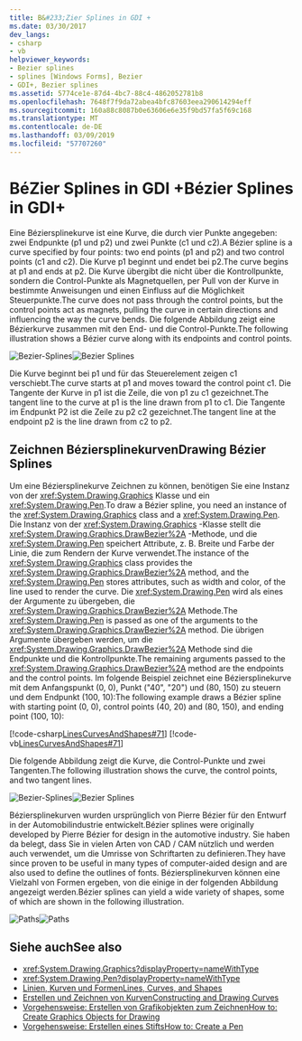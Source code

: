 ```yaml
---
title: B&#233;Zier Splines in GDI +
ms.date: 03/30/2017
dev_langs:
- csharp
- vb
helpviewer_keywords:
- Bezier splines
- splines [Windows Forms], Bezier
- GDI+, Bezier splines
ms.assetid: 5774ce1e-87d4-4bc7-88c4-4862052781b8
ms.openlocfilehash: 7648f7f9da72abea4bfc87603eea290614294eff
ms.sourcegitcommit: 160a88c8087b0e63606e6e35f9bd57fa5f69c168
ms.translationtype: MT
ms.contentlocale: de-DE
ms.lasthandoff: 03/09/2019
ms.locfileid: "57707260"
---
```

# <a name="b233zier-splines-in-gdi"></a><span data-ttu-id="254c1-102">B&#233;Zier Splines in GDI +</span><span class="sxs-lookup"><span data-stu-id="254c1-102">B&#233;zier Splines in GDI+</span></span>
<span data-ttu-id="254c1-103">Eine Béziersplinekurve ist eine Kurve, die durch vier Punkte angegeben: zwei Endpunkte (p1 und p2) und zwei Punkte (c1 und c2).</span><span class="sxs-lookup"><span data-stu-id="254c1-103">A Bézier spline is a curve specified by four points: two end points (p1 and p2) and two control points (c1 and c2).</span></span> <span data-ttu-id="254c1-104">Die Kurve p1 beginnt und endet bei p2.</span><span class="sxs-lookup"><span data-stu-id="254c1-104">The curve begins at p1 and ends at p2.</span></span> <span data-ttu-id="254c1-105">Die Kurve übergibt die nicht über die Kontrollpunkte, sondern die Control-Punkte als Magnetquellen, per Pull von der Kurve in bestimmte Anweisungen und einen Einfluss auf die Möglichkeit Steuerpunkte.</span><span class="sxs-lookup"><span data-stu-id="254c1-105">The curve does not pass through the control points, but the control points act as magnets, pulling the curve in certain directions and influencing the way the curve bends.</span></span> <span data-ttu-id="254c1-106">Die folgende Abbildung zeigt eine Bézierkurve zusammen mit den End- und die Control-Punkte.</span><span class="sxs-lookup"><span data-stu-id="254c1-106">The following illustration shows a Bézier curve along with its endpoints and control points.</span></span>  
  
 <span data-ttu-id="254c1-107">![Bezier-Splines](./media/aboutgdip02-art11a.gif "Aboutgdip02_art11a")</span><span class="sxs-lookup"><span data-stu-id="254c1-107">![Bezier Splines](./media/aboutgdip02-art11a.gif "Aboutgdip02_art11a")</span></span>  
  
 <span data-ttu-id="254c1-108">Die Kurve beginnt bei p1 und für das Steuerelement zeigen c1 verschiebt.</span><span class="sxs-lookup"><span data-stu-id="254c1-108">The curve starts at p1 and moves toward the control point c1.</span></span> <span data-ttu-id="254c1-109">Die Tangente der Kurve in p1 ist die Zeile, die von p1 zu c1 gezeichnet.</span><span class="sxs-lookup"><span data-stu-id="254c1-109">The tangent line to the curve at p1 is the line drawn from p1 to c1.</span></span> <span data-ttu-id="254c1-110">Die Tangente im Endpunkt P2 ist die Zeile zu p2 c2 gezeichnet.</span><span class="sxs-lookup"><span data-stu-id="254c1-110">The tangent line at the endpoint p2 is the line drawn from c2 to p2.</span></span>  
  
## <a name="drawing-bzier-splines"></a><span data-ttu-id="254c1-111">Zeichnen Béziersplinekurven</span><span class="sxs-lookup"><span data-stu-id="254c1-111">Drawing Bézier Splines</span></span>  
 <span data-ttu-id="254c1-112">Um eine Béziersplinekurve Zeichnen zu können, benötigen Sie eine Instanz von der <xref:System.Drawing.Graphics> Klasse und ein <xref:System.Drawing.Pen>.</span><span class="sxs-lookup"><span data-stu-id="254c1-112">To draw a Bézier spline, you need an instance of the <xref:System.Drawing.Graphics> class and a <xref:System.Drawing.Pen>.</span></span> <span data-ttu-id="254c1-113">Die Instanz von der <xref:System.Drawing.Graphics> -Klasse stellt die <xref:System.Drawing.Graphics.DrawBezier%2A> -Methode, und die <xref:System.Drawing.Pen> speichert Attribute, z. B. Breite und Farbe der Linie, die zum Rendern der Kurve verwendet.</span><span class="sxs-lookup"><span data-stu-id="254c1-113">The instance of the <xref:System.Drawing.Graphics> class provides the <xref:System.Drawing.Graphics.DrawBezier%2A> method, and the <xref:System.Drawing.Pen> stores attributes, such as width and color, of the line used to render the curve.</span></span> <span data-ttu-id="254c1-114">Die <xref:System.Drawing.Pen> wird als eines der Argumente zu übergeben, die <xref:System.Drawing.Graphics.DrawBezier%2A> Methode.</span><span class="sxs-lookup"><span data-stu-id="254c1-114">The <xref:System.Drawing.Pen> is passed as one of the arguments to the <xref:System.Drawing.Graphics.DrawBezier%2A> method.</span></span> <span data-ttu-id="254c1-115">Die übrigen Argumente übergeben werden, um die <xref:System.Drawing.Graphics.DrawBezier%2A> Methode sind die Endpunkte und die Kontrollpunkte.</span><span class="sxs-lookup"><span data-stu-id="254c1-115">The remaining arguments passed to the <xref:System.Drawing.Graphics.DrawBezier%2A> method are the endpoints and the control points.</span></span> <span data-ttu-id="254c1-116">Im folgende Beispiel zeichnet eine Béziersplinekurve mit dem Anfangspunkt (0, 0), Punkt ("40", "20") und (80, 150) zu steuern und dem Endpunkt (100, 10):</span><span class="sxs-lookup"><span data-stu-id="254c1-116">The following example draws a Bézier spline with starting point (0, 0), control points (40, 20) and (80, 150), and ending point (100, 10):</span></span>  
  
 [!code-csharp[LinesCurvesAndShapes#71](~/samples/snippets/csharp/VS_Snippets_Winforms/LinesCurvesAndShapes/CS/Class1.cs#71)]
 [!code-vb[LinesCurvesAndShapes#71](~/samples/snippets/visualbasic/VS_Snippets_Winforms/LinesCurvesAndShapes/VB/Class1.vb#71)]  
  
 <span data-ttu-id="254c1-117">Die folgende Abbildung zeigt die Kurve, die Control-Punkte und zwei Tangenten.</span><span class="sxs-lookup"><span data-stu-id="254c1-117">The following illustration shows the curve, the control points, and two tangent lines.</span></span>  
  
 <span data-ttu-id="254c1-118">![Bezier-Splines](./media/aboutgdip02-art12.gif "Aboutgdip02_art12")</span><span class="sxs-lookup"><span data-stu-id="254c1-118">![Bezier Splines](./media/aboutgdip02-art12.gif "Aboutgdip02_art12")</span></span>  
  
 <span data-ttu-id="254c1-119">Béziersplinekurven wurden ursprünglich von Pierre Bézier für den Entwurf in der Automobilindustrie entwickelt.</span><span class="sxs-lookup"><span data-stu-id="254c1-119">Bézier splines were originally developed by Pierre Bézier for design in the automotive industry.</span></span> <span data-ttu-id="254c1-120">Sie haben da belegt, dass Sie in vielen Arten von CAD / CAM nützlich und werden auch verwendet, um die Umrisse von Schriftarten zu definieren.</span><span class="sxs-lookup"><span data-stu-id="254c1-120">They have since proven to be useful in many types of computer-aided design and are also used to define the outlines of fonts.</span></span> <span data-ttu-id="254c1-121">Béziersplinekurven können eine Vielzahl von Formen ergeben, von die einige in der folgenden Abbildung angezeigt werden.</span><span class="sxs-lookup"><span data-stu-id="254c1-121">Bézier splines can yield a wide variety of shapes, some of which are shown in the following illustration.</span></span>  
  
 <span data-ttu-id="254c1-122">![Paths](./media/aboutgdip02-art13.gif "Aboutgdip02_art13")</span><span class="sxs-lookup"><span data-stu-id="254c1-122">![Paths](./media/aboutgdip02-art13.gif "Aboutgdip02_art13")</span></span>  
  
## <a name="see-also"></a><span data-ttu-id="254c1-123">Siehe auch</span><span class="sxs-lookup"><span data-stu-id="254c1-123">See also</span></span>
- <xref:System.Drawing.Graphics?displayProperty=nameWithType>
- <xref:System.Drawing.Pen?displayProperty=nameWithType>
- [<span data-ttu-id="254c1-124">Linien, Kurven und Formen</span><span class="sxs-lookup"><span data-stu-id="254c1-124">Lines, Curves, and Shapes</span></span>](lines-curves-and-shapes.md)
- [<span data-ttu-id="254c1-125">Erstellen und Zeichnen von Kurven</span><span class="sxs-lookup"><span data-stu-id="254c1-125">Constructing and Drawing Curves</span></span>](constructing-and-drawing-curves.md)
- [<span data-ttu-id="254c1-126">Vorgehensweise: Erstellen von Grafikobjekten zum Zeichnen</span><span class="sxs-lookup"><span data-stu-id="254c1-126">How to: Create Graphics Objects for Drawing</span></span>](how-to-create-graphics-objects-for-drawing.md)
- [<span data-ttu-id="254c1-127">Vorgehensweise: Erstellen eines Stifts</span><span class="sxs-lookup"><span data-stu-id="254c1-127">How to: Create a Pen</span></span>](how-to-create-a-pen.md)
